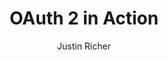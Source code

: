 ---
title: "OAuth 2 in Action"
author: "Justin Richer"
isbn: "161729327X"
isbn13: "9781617293276"
rating: "4"
publisher: "Manning Publications"
pages: "360"
publishYear: "2017"
read: "2018"
goodreads_id: "30102872"
language: "en"
---